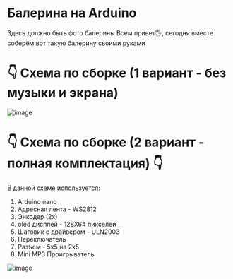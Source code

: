 # Балерина на Arduino
Здесь должно быть фото балерины 
Всем привет🖐, сегодня вместе соберём вот такую балерину своими руками 
# 👇 Схема по сборке (1 вариант - без музыки и экрана) 
![image](https://github.com/EgorArd/Balerina_Arduino/assets/139771381/a9a07f0f-2a05-4fe0-9496-fc8b6efadeec)

# 👇 Схема по сборке (2 вариант - полная комплектация) 👇 
В данной схеме используется:
1. Arduino nano
2. Адресная лента - WS2812
3. Энкодер (2х)
4. oled дисплей - 128X64 пикселей
5. Шаговик с драйвером - ULN2003
6. Переключатель
7. Разъем - 5х5 на 2х5
8. Mini MP3 Проигрыватель
   
![image](https://github.com/EgorArd/Balerina_Arduino/assets/139771381/a97c028b-2f76-4b74-9f69-248cf251241c)


